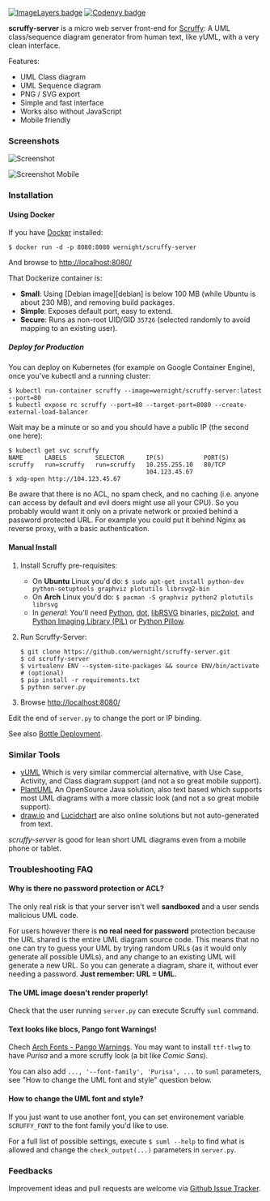 [![ImageLayers badge](https://badge.imagelayers.io/wernight/scruffy-server:latest.svg)](https://imagelayers.io/?images=wernight/scruffy-server:latest 'Get your own badge on imagelayers.io') [![Codenvy badge](http://beta.codenvy.com/factory/resources/codenvy-contribute.svg)](http://beta.codenvy.com/f?url=https://github.com/wernight/scruffy-server 'Start development server on Codenvy')

**scruffy-server** is a micro web server front-end for [Scruffy](https://github.com/aivarsk/scruffy): A UML class/sequence diagram generator from human text, like yUML, with a very clean interface.

Features:

 * UML Class diagram
 * UML Sequence diagram
 * PNG / SVG export
 * Simple and fast interface
 * Works also without JavaScript
 * Mobile friendly


### Screenshots

![Screenshot](https://github.com/wernight/scruffy-server/raw/master/screenshot.png)

![Screenshot Mobile](https://github.com/wernight/scruffy-server/raw/master/screenshot-mobile.png)


### Installation


#### Using Docker

If you have [Docker](https://www.docker.com/) installed:

    $ docker run -d -p 8080:8080 wernight/scruffy-server

And browse to [http://localhost:8080/](http://localhost:8080/)

That Dockerize container is:

  * **Small**: Using [Debian image][debian] is below 100 MB (while Ubuntu is about 230 MB), and removing build packages.
  * **Simple**: Exposes default port, easy to extend.
  * **Secure**: Runs as non-root UID/GID `35726` (selected randomly to avoid mapping to an existing user).


##### Deploy for Production

You can deploy on Kubernetes (for example on Google Container Engine), once you've kubectl and a running cluster:

    $ kubectl run-container scruffy --image=wernight/scruffy-server:latest --port=80
    $ kubectl expose rc scruffy --port=80 --target-port=8080 --create-external-load-balancer

Wait may be a minute or so and you should have a public IP (the second one here):

    $ kubectl get svc scruffy
    NAME      LABELS        SELECTOR      IP(S)           PORT(S)
    scruffy   run=scruffy   run=scruffy   10.255.255.10   80/TCP
                                          104.123.45.67
    $ xdg-open http://104.123.45.67

Be aware that there is no ACL, no spam check, and no caching (i.e. anyone can access by default and evil doers might use all your CPU). So you probably would want it only on a private network or proxied behind a password protected URL. For example you could put it behind Nginx as reverse proxy, with a basic authentication.


#### Manual Install

 1. Install Scruffy pre-requisites:
      * On **Ubuntu** Linux you'd do:
        `$ sudo apt-get install python-dev python-setuptools graphviz plotutils librsvg2-bin`
      * On **Arch** Linux you'd do:
        `$ pacman -S graphviz python2 plotutils librsvg`
      * In *general*: You'll need [Python](http://www.python.org/), [dot](http://www.graphviz.org/), [libRSVG](https://wiki.gnome.org/Projects/LibRsvg) binaries, [pic2plot](http://www.gnu.org/software/plotutils/), and [Python Imaging Library (PIL)](http://www.pythonware.com/products/pil/) or [Python Pillow](http://pillow.readthedocs.org/).
 2. Run Scruffy-Server:

        $ git clone https://github.com/wernight/scruffy-server.git
        $ cd scruffy-server
        $ virtualenv ENV --system-site-packages && source ENV/bin/activate    # (optional)
        $ pip install -r requirements.txt
        $ python server.py

 3. Browse [http://localhost:8080/](http://localhost:8080/)

Edit the end of `server.py` to change the port or IP binding.

See also [Bottle Deployment](http://bottlepy.org/docs/dev/tutorial.html#deployment).


### Similar Tools

  * [yUML](http://yuml.me) Which is very similar commercial alternative, with Use Case, Activity, and Class diagram support (and not a so great mobile support).
  * [PlantUML](http://plantuml.sourceforge.net/) An OpenSource Java solution, also text based which supports most UML diagrams with a more classic look (and not a so great mobile support).
  * [draw.io](https://www.draw.io/) and [Lucidchart](https://www.lucidchart.com/) are also online solutions but not auto-generated from text.

*scruffy-server* is good for lean short UML diagrams even from a mobile phone or tablet.


### Troubleshooting FAQ

#### Why is there no password protection or ACL?

The only real risk is that your server isn't well **sandboxed** and a user sends malicious UML code.

For users however there is **no real need for password** protection because the URL shared is the entire UML diagram source code.
This means that no one can try to guess your UML by trying random URLs (as it would only generate all possible UMLs),
and any change to an existing UML will generate a new URL. So you can generate a diagram, share it, without
ever needing a password. **Just remember: URL = UML.**


#### The UML image doesn't render properly!

Check that the user running `server.py` can execute Scruffy `suml` command.


#### Text looks like blocs, Pango font Warnings!

Chech [Arch Fonts - Pango Warnings](https://wiki.archlinux.org/index.php/fonts#Pango_Warnings). You may want to install `ttf-tlwg` to have *Purisa*
and a more scruffy look (a bit like *Comic Sans*).

You can also add `..., '--font-family', 'Purisa', ...` to `suml` parameters, see "How to change the UML font and style" question below.


#### How to change the UML font and style?

If you just want to use another font, you can set environement variable `SCRUFFY_FONT` to the font family you'd like to use.

For a full list of possible settings, execute `$ suml --help` to find what is allowed and change the `check_output(...)` parameters in `server.py`.


### Feedbacks

Improvement ideas and pull requests are welcome via
[Github Issue Tracker](https://github.com/wernight/scruffy-server/issues).
